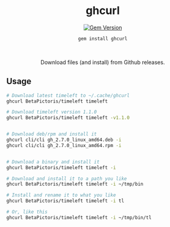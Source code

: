 <div align="center">

# ghcurl

[![Gem Version](https://badge.fury.io/rb/ghcurl.svg)](https://rubygems.org/gems/ghcurl) 

```bash
gem install ghcurl
```

<br>

Download files (and install) from Github releases.

</div>

## Usage

```bash
# Download latest timeleft to ~/.cache/ghcurl
ghcurl BetaPictoris/timeleft timeleft

# Download timeleft version 1.1.0
ghcurl BetaPictoris/timeleft timeleft -v1.1.0


# Download deb/rpm and install it
ghcurl cli/cli gh_2.7.0_linux_amd64.deb -i
ghcurl cli/cli gh_2.7.0_linux_amd64.rpm -i


# Download a binary and install it
ghcurl BetaPictoris/timeleft timeleft -i 

# Download and install it to a path you like
ghcurl BetaPictoris/timeleft timeleft -i ~/tmp/bin

# Install and rename it to what you like
ghcurl BetaPictoris/timeleft timeleft -i tl

# Or, like this
ghcurl BetaPictoris/timeleft timeleft -i ~/tmp/bin/tl
```
